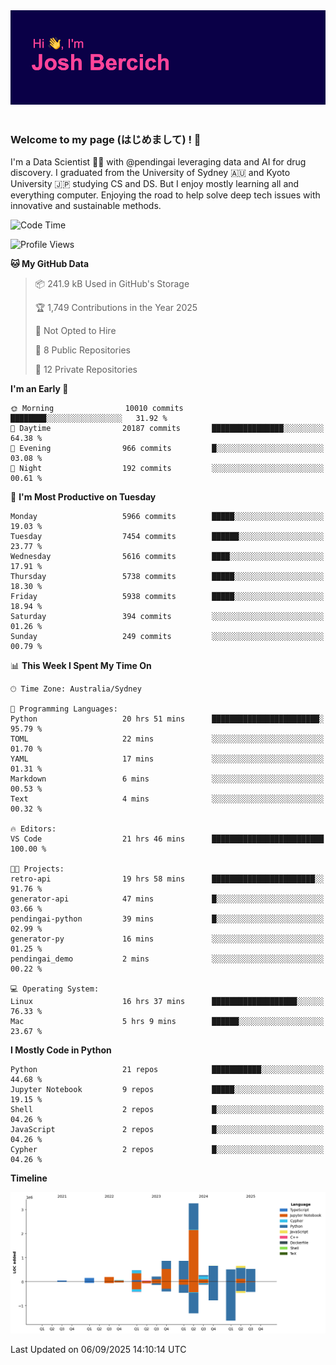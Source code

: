 
<div align="center">
<img src="profile-banner.png" />
</div>

</br>

### Welcome to my page (はじめまして) ! 🌸

I'm a Data Scientist 👨‍🔬 with @pendingai leveraging data and AI for drug discovery. I graduated from the University of Sydney 🇦🇺 and Kyoto University 🇯🇵 studying CS and DS. But I enjoy mostly learning all and everything computer. Enjoying the road to help solve deep tech issues with innovative and sustainable methods.

<!--START_SECTION:waka-->
![Code Time](http://img.shields.io/badge/Code%20Time-121%20hrs%2057%20mins-blue)

![Profile Views](http://img.shields.io/badge/Profile%20Views-0-blue)

**🐱 My GitHub Data** 

> 📦 241.9 kB Used in GitHub's Storage 
 > 
> 🏆 1,749 Contributions in the Year 2025
 > 
> 🚫 Not Opted to Hire
 > 
> 📜 8 Public Repositories 
 > 
> 🔑 12 Private Repositories 
 > 
**I'm an Early 🐤** 

```text
🌞 Morning                10010 commits       ████████░░░░░░░░░░░░░░░░░   31.92 % 
🌆 Daytime                20187 commits       ████████████████░░░░░░░░░   64.38 % 
🌃 Evening                966 commits         █░░░░░░░░░░░░░░░░░░░░░░░░   03.08 % 
🌙 Night                  192 commits         ░░░░░░░░░░░░░░░░░░░░░░░░░   00.61 % 
```
📅 **I'm Most Productive on Tuesday** 

```text
Monday                   5966 commits        █████░░░░░░░░░░░░░░░░░░░░   19.03 % 
Tuesday                  7454 commits        ██████░░░░░░░░░░░░░░░░░░░   23.77 % 
Wednesday                5616 commits        ████░░░░░░░░░░░░░░░░░░░░░   17.91 % 
Thursday                 5738 commits        █████░░░░░░░░░░░░░░░░░░░░   18.30 % 
Friday                   5938 commits        █████░░░░░░░░░░░░░░░░░░░░   18.94 % 
Saturday                 394 commits         ░░░░░░░░░░░░░░░░░░░░░░░░░   01.26 % 
Sunday                   249 commits         ░░░░░░░░░░░░░░░░░░░░░░░░░   00.79 % 
```


📊 **This Week I Spent My Time On** 

```text
🕑︎ Time Zone: Australia/Sydney

💬 Programming Languages: 
Python                   20 hrs 51 mins      ████████████████████████░   95.79 % 
TOML                     22 mins             ░░░░░░░░░░░░░░░░░░░░░░░░░   01.70 % 
YAML                     17 mins             ░░░░░░░░░░░░░░░░░░░░░░░░░   01.31 % 
Markdown                 6 mins              ░░░░░░░░░░░░░░░░░░░░░░░░░   00.53 % 
Text                     4 mins              ░░░░░░░░░░░░░░░░░░░░░░░░░   00.32 % 

🔥 Editors: 
VS Code                  21 hrs 46 mins      █████████████████████████   100.00 % 

🐱‍💻 Projects: 
retro-api                19 hrs 58 mins      ███████████████████████░░   91.76 % 
generator-api            47 mins             █░░░░░░░░░░░░░░░░░░░░░░░░   03.66 % 
pendingai-python         39 mins             █░░░░░░░░░░░░░░░░░░░░░░░░   02.99 % 
generator-py             16 mins             ░░░░░░░░░░░░░░░░░░░░░░░░░   01.25 % 
pendingai_demo           2 mins              ░░░░░░░░░░░░░░░░░░░░░░░░░   00.22 % 

💻 Operating System: 
Linux                    16 hrs 37 mins      ███████████████████░░░░░░   76.33 % 
Mac                      5 hrs 9 mins        ██████░░░░░░░░░░░░░░░░░░░   23.67 % 
```

**I Mostly Code in Python** 

```text
Python                   21 repos            ███████████░░░░░░░░░░░░░░   44.68 % 
Jupyter Notebook         9 repos             █████░░░░░░░░░░░░░░░░░░░░   19.15 % 
Shell                    2 repos             █░░░░░░░░░░░░░░░░░░░░░░░░   04.26 % 
JavaScript               2 repos             █░░░░░░░░░░░░░░░░░░░░░░░░   04.26 % 
Cypher                   2 repos             █░░░░░░░░░░░░░░░░░░░░░░░░   04.26 % 
```



**Timeline**

![Lines of Code chart](https://raw.githubusercontent.com/JBercich/JBercich/main/assets/bar_graph.png)


 Last Updated on 06/09/2025 14:10:14 UTC
<!--END_SECTION:waka-->
